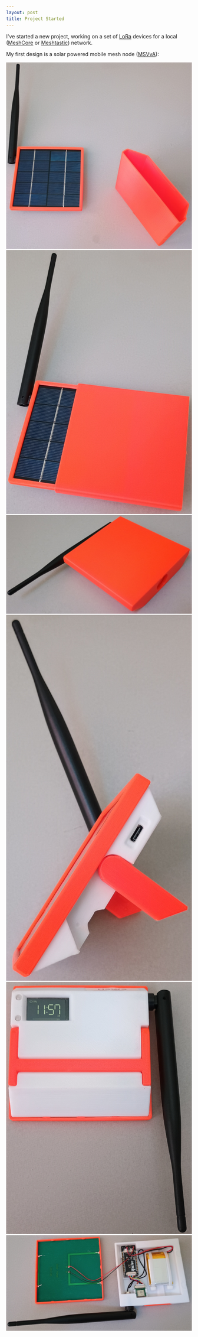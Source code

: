 ```yaml
---
layout: post
title: Project Started
---
```


I've started a new project, working on a set of [LoRa](https://lora-alliance.org/) devices for a
local  ([MeshCore](https://meshcore.co.uk/) or [Meshtastic](https://meshtastic.org/)) network.

My first design is a solar powered mobile mesh node ([MSVvA](https://github.com/hotwolf/LoRaMeshNodes/tree/main/MSNvA)):


<img src="images/2025-08-15_MSNvA_cover1.jpg"></img>
<img src="images/2025-08-15_MSNvA_cover2.jpg"></img>
<img src="images/2025-08-15_MSNvA_cover3.jpg"></img>
<img src="images/2025-08-15_MSNvA_side.jpg"></img>
<img src="images/2025-08-15_MSNvA_back.jpg"></img>
<img src="images/2025-08-15_MSNvA_open.jpg"></img>
